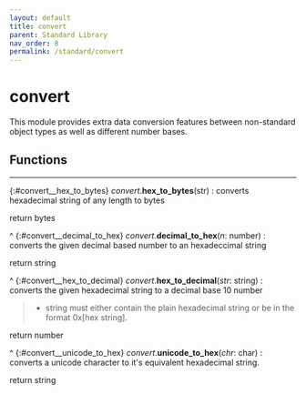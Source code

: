 ```yaml
---
layout: default
title: convert
parent: Standard Library
nav_order: 8
permalink: /standard/convert
---
```


# convert

This module provides extra data conversion features between non-standard 
object types as well as different number bases.



<h2>Functions</h2><hr>

{:#convert__hex_to_bytes} _convert_.**hex_to_bytes**(str)
: converts hexadecimal string of any length to bytes
   <div class="cite"><span class="hint">return</span> <span>bytes</span></div>



^
{:#convert__decimal_to_hex} _convert_.**decimal_to_hex**(_n_: number)
: converts the given decimal based number to an hexadeccimal string
   <div class="cite"><span class="hint">return</span> <span>string</span></div>



^
{:#convert__hex_to_decimal} _convert_.**hex_to_decimal**(_str_: string)
: converts the given hexadecimal string to a decimal base 10 number
  > - string must either contain the plain hexadecimal string or be in the format 0x[hex string].
   <div class="cite"><span class="hint">return</span> <span>number</span></div>



^
{:#convert__unicode_to_hex} _convert_.**unicode_to_hex**(_chr_: char)
: converts a unicode character to it's equivalent hexadecimal string.
   <div class="cite"><span class="hint">return</span> <span>string</span></div>



